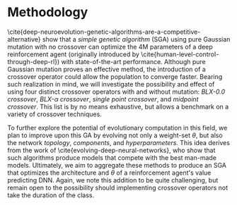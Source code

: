 # Methodology

\cite{deep-neuroevolution-genetic-algorithms-are-a-competitive-alternative}
show that a _simple genetic algorithm_ (SGA) using pure Gaussian mutation with
no crossover can optimize the 4M parameters of a deep reinforcement agent
(originally introduced by \cite{human-level-control-through-deep-rl}) with
state-of-the-art performance. Although pure Gaussian mutation proves an
effective method, the introduction of a crossover operator could allow the
population to converge faster. Bearing such realization in mind, we will
investigate the possibility and effect of using four distinct crossover
operators with and without mutation: _BLX-0.0 crossover_,
_BLX-$\alpha$ crossover_, _single point crossover_, and _midpoint crossover_.
This list is by no means exhaustive, but allows a benchmark on a variety of
crossover techniques.

To further explore the potential of evolutionary computation in this field, we
plan to improve upon this GA by evolving not only a weight-set $\theta$, but
also the network _topology_, _components_, and _hyperparameters_. This idea
derives from the work of \cite{evolving-deep-neural-networks}, who show that
such algorithms produce models that compete with the best man-made models.
Ultimately, we aim to aggregate these methods to produce an SGA that optimizes
the architecture and $\theta$ of a reinforcement agent's value predicting DNN.
Again, we note this addition to be quite challenging, but remain open to the
possibility should implementing crossover operators not take the duration of
the class.

